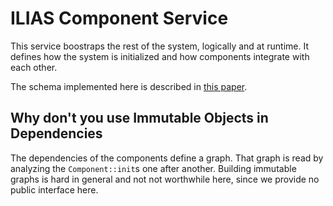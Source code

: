 # ILIAS Component Service

This service boostraps the rest of the system, logically and at runtime. It defines
how the system is initialized and how components integrate with each other.

The schema implemented here is described in [this paper](docs/development/components-and-directories.md).

## Why don't you use Immutable Objects in Dependencies

The dependencies of the components define a graph. That graph is read by analyzing
the `Component::init`s one after another. Building immutable graphs is hard in
general and not not worthwhile here, since we provide no public interface here.
